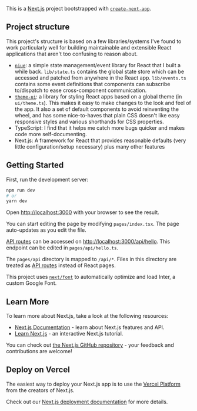 This is a [Next.js](https://nextjs.org/) project bootstrapped with [`create-next-app`](https://github.com/vercel/next.js/tree/canary/packages/create-next-app).

## Project structure

This project's structure is based on a few libraries/systems I've found to work particularly well for building maintainable and extensible React applications that aren't too confusing to reason about.

- [`niue`](https://github.com/Merlin04/niue): a simple state management/event library for React that I built a while back. `lib/state.ts` contains the global state store which can be accessed and patched from anywhere in the React app. `lib/events.ts` contains some event definitions that components can subscribe to/dispatch to ease cross-component communication.
- [`theme-ui`](https://theme-ui.com): a library for styling React apps based on a global theme (in `ui/theme.ts`). This makes it easy to make changes to the look and feel of the app. It also a set of default components to avoid reinventing the wheel, and has some nice-to-haves that plain CSS doesn't like easy responsive styles and various shorthands for CSS properties.
- TypeScript: I find that it helps me catch more bugs quicker and makes code more self-documenting.
- Next.js: A framework for React that provides reasonable defaults (very little configuration/setup necessary) plus many other features

## Getting Started

First, run the development server:

```bash
npm run dev
# or
yarn dev
```

Open [http://localhost:3000](http://localhost:3000) with your browser to see the result.

You can start editing the page by modifying `pages/index.tsx`. The page auto-updates as you edit the file.

[API routes](https://nextjs.org/docs/api-routes/introduction) can be accessed on [http://localhost:3000/api/hello](http://localhost:3000/api/hello). This endpoint can be edited in `pages/api/hello.ts`.

The `pages/api` directory is mapped to `/api/*`. Files in this directory are treated as [API routes](https://nextjs.org/docs/api-routes/introduction) instead of React pages.

This project uses [`next/font`](https://nextjs.org/docs/basic-features/font-optimization) to automatically optimize and load Inter, a custom Google Font.

## Learn More

To learn more about Next.js, take a look at the following resources:

- [Next.js Documentation](https://nextjs.org/docs) - learn about Next.js features and API.
- [Learn Next.js](https://nextjs.org/learn) - an interactive Next.js tutorial.

You can check out [the Next.js GitHub repository](https://github.com/vercel/next.js/) - your feedback and contributions are welcome!

## Deploy on Vercel

The easiest way to deploy your Next.js app is to use the [Vercel Platform](https://vercel.com/new?utm_medium=default-template&filter=next.js&utm_source=create-next-app&utm_campaign=create-next-app-readme) from the creators of Next.js.

Check out our [Next.js deployment documentation](https://nextjs.org/docs/deployment) for more details.
